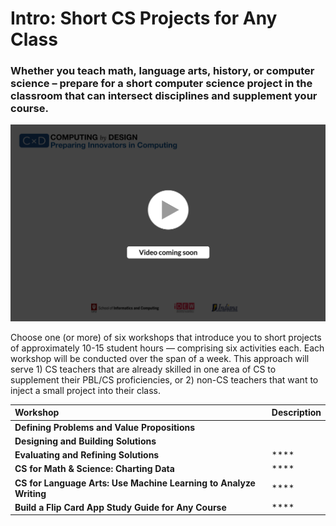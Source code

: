 # Intro: Short CS Projects for Any Class

### Whether you teach math, language arts, history, or computer science – prepare for a short computer science project in the classroom that can intersect disciplines and supplement your course.

![](../.gitbook/assets/vidcoming.png)

Choose one \(or more\) of six workshops that introduce you to short projects of approximately 10-15 student hours — comprising six activities each. Each workshop will be conducted over the span of a week. This approach will serve 1\) CS teachers that are already skilled in one area of CS to supplement their PBL/CS proficiencies, or 2\) non-CS teachers that want to inject a small project into their class.

| Workshop | Description |
| :--- | :--- |
| **Defining Problems and Value Propositions** |  |
| **Designing and Building Solutions** |  |
| **Evaluating and Refining Solutions** | \*\*\*\* |
| **CS for Math & Science: Charting Data** | \*\*\*\* |
| **CS for Language Arts: Use Machine Learning to Analyze Writing** | \*\*\*\* |
| **Build a Flip Card App Study Guide for Any Course** | \*\*\*\* |



